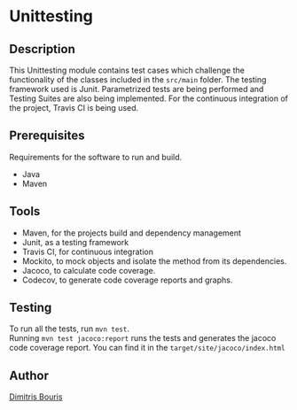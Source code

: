 # Unittesting
## Description

This Unittesting module contains test cases which challenge the functionality of the classes included in the `src/main` folder. The testing framework used is Junit. Parametrized tests are being performed and Testing Suites are also being implemented. For the continuous integration of the project, Travis CI is being used. 

## Prerequisites
Requirements for the software to run and build.
- Java
- Maven

## Tools
- Maven, for the projects build and dependency management
- Junit, as a testing framework
- Travis CI, for continuous integration
- Mockito, to mock objects and isolate the method from its dependencies.
- Jacoco, to calculate code coverage.
- Codecov, to generate code coverage reports and graphs.


## Testing
To run all the tests, run `mvn test`.
<br>
Running `mvn test jacoco:report` runs the tests and generates the jacoco code coverage report. You can find it in the `target/site/jacoco/index.html`



## Author
[Dimitris Bouris](https://github.com/dbouris)